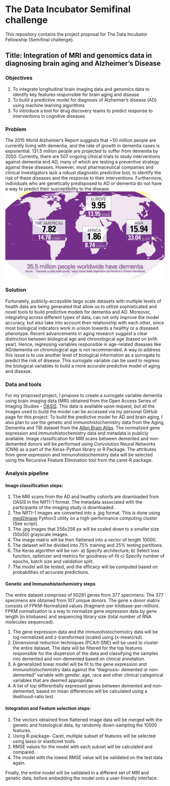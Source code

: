# The Data Incubator Semifinal challenge


This repository contains the project proposal for The Data Incubator Fellowship (Semifinal challenge).

## Title: Integration of MRI and genomics data in diagnosing brain aging and Alzheimer’s Disease

### Objectives
1.	To integrate longitudinal brain imaging data and genomics data to identify key features responsible for brain aging and disease
2.	To build a predictive model for diagnosis of Alzheimer’s disease (AD) using machine learning algorithms
3.	To introduce a tool for drug discovery teams to predict response to interventions in cognitive diseases 

### Problem
The 2015 World Alzheimer’s Report suggests that ~50 million people are currently living with dementia, and the rate of growth in dementia cases is exponential. 131.5 million people are projected to suffer from dementia by 2050. Currently, there are 507 ongoing clinical trials to study interventions against dementia and AD, many of which are testing a preventive strategy against these diseases. However, most pharmaceutical companies and clinical investigators lack a robust diagnostic predictive tool, to identify the risk of these diseases and the response to their interventions. Furthermore, individuals who are genetically predisposed to AD or dementia do not have a way to predict their susceptibility to the disease. ![Image](https://github.com/ameya225/TDI/blob/master/Figures/incidence-of-alzheimers.jpg)

### Solution
Fortunately, publicly-accessible large scale datasets with multiple levels of health data are being generated that allow us to utilize sophisticated and novel tools to build predictive models for dementia and AD. Moreover, integrating across different types of data, can not only improve the model accuracy, but also take into account their relationship with each other, since most biological indicators work in unison towards a healthy or a diseased phenotype. Recent advancements in aging research suggest a clear distinction between biological age and chronological age (based on birth year). Hence, regressing variables responsible in age-related diseases like AD/dementia on chronological age is not recommended. A way to address this issue is to use another level of biological information as a surrogate to predict the risk of disease. This surrogate variable can be used to regress the biological variables to build a more accurate predictive model of aging and disease. 

### Data and tools
For my proposed project, I propose to create a surrogate variable dementia using brain imaging data (MRI) obtained from the Open Access Series of Imaging Studies - [OASIS](https://www.oasis-brains.org/). This data is available upon request, but all the images used to build the model can be accessed via my personal GitHub page for this project. To build the predictive model for AD and brain aging, I also plan to use the genetic and immunohistochemistry data from the Aging, Dementia and TBI dataset from the [Allen Brain Atlas](http://aging.brain-map.org/). The normalized gene expression and immunohistochemistry data and metadata is publicly available. Image classification for MRI scans between demented and non-demented donors will be performed using Convolution Neural Networks (CNN) as a part of the Keras-Python library or R Package. The attributes from gene expression and immunohistochemistry data will be selected using the Recursive Feature Elimination tool from the caret-R package.

### Analysis pipeline

#### Image classification steps:
1. The MRI scans from the AD and healthy cohorts are downloaded from OASIS in the NIfTI-1 format. The metadata associated with the participants of the imaging study is downloaded.
2. The NIfTI-1 images are converted into a .jpg format. This is done using [med2image](https://github.com/FNNDSC/med2image) Python3 utility on a high-performance computing cluster (See script). 
3. The .jpg images that 256x256 px will be scaled down to a smaller size (50x50) grayscale images.
4. The image matrix will be then flattened into a vector of length 10000.
5. The dataset will be divided into 75% training and 25% testing partitions.
6. The Keras algorithm will be run- a) Specify architecture; b) Select loss function, optimizer and metrics for goodness-of-fit c) Specify number of epochs, batch size and validation split.
5. The model will be tested, and the efficacy will be computed based on probabilities of accurate predictions.  

#### Genetic and Immunohistochemistry steps 
The entire dataset comprises of 50281 genes from 377 specimens. The 377 specimens are obtained from 107 unique donors. The gene x donor matrix consists of FPKM-Normalized values (fragment-per-kilobase-per-million). FPKM normalization is a way to normalize gene expression data by gene length (in kilobases) and sequencing library size (total number of RNA molecules sequenced).
1. The gene expression data and the immunohistochemistry data will be log normalized and z-transformed (scaled using (x-mean)/sd).
2. Dimensional reduction techniques (PCA/t-SNE) will be used to cluster the entire dataset. The data will be filtered for the top features responsible for the dispersion of the data and classifying the samples into demented and non-demented based on clinical annotation.
3. A generalized linear model will be fit to the gene expression and immunohistochemistry data against the “diagnosis- demented or non-demented” variable with gender, age, race and other clinical categorical variables that are deemed appropriate.
4. A list of top differentially expressed genes between demented and non-demented, based on mean differences will be calculated using a likelihood-ratio test.

#### Integration and Feature selection steps: 
1. The vectors obtained from flattened image data will be merged with the genetic and histological data, by randomly down-sampling the 10000 features.
2. Using R-package- Caret, multiple subset of features will be selected using lasso or elasticnet tools.
3. RMSE values for the model with each subset will be calculated and compared.
4. The model with the lowest RMSE value will be validated on the test data again.

Finally, the entire model will be validated in a different set of MRI and genetic data, before embedding the model onto a user-friendly interface.
